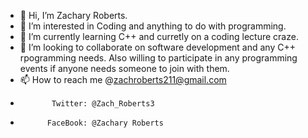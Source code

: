 - 👋 Hi, I’m Zachary Roberts.
- 👀 I’m interested in Coding and anything to do with programming.
- 🌱 I’m currently learning C++ and curretly on a coding lecture craze.
- 💞️ I’m looking to collaborate on software development and any C++ rpogramming needs. Also willing to participate in any programming events if anyone needs someone to join with them.
- 📫 How to reach me @zachroberts211@gmail.com 
-            Twitter: @Zach_Roberts3
-           FaceBook: @Zachary Roberts

<!---
Zach2104/Zach2104 is a ✨ special ✨ repository because its `README.md` (this file) appears on your GitHub profile.
You can click the Preview link to take a look at your changes.
--->
